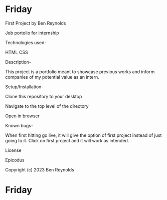 # Friday
First Project by Ben Reynolds

Job portolio for internship

Technologies used-

HTML
CSS

Description-

This project is a portfolio meant to showcase previous works and inform companies of my potential value as an intern.

Setup/Installation-

Clone this repository to your desktop

Navigate to the top level of the directory

Open in browser

Known bugs-

When first hitting go live, it will give the option of first project instead of just going to it. Click on first project and it will work as intended.

License

Epicodus

Copyright (c) 2023 Ben Reynolds
# Friday
